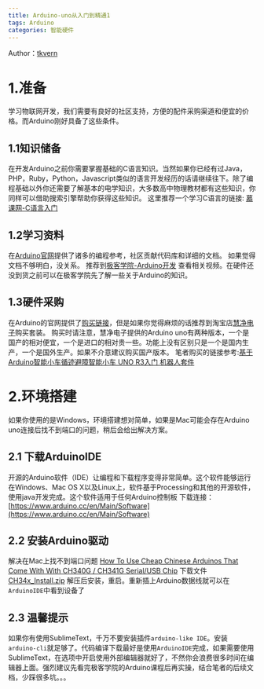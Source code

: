 ```yaml
---
title: Arduino-uno从入门到精通1
tags: Arduino
categories: 智能硬件
---
```


Author：[tkvern](https://github.com/tkvern)
# 1.准备
学习物联网开发，我们需要有良好的社区支持，方便的配件采购渠道和便宜的价格。而Arduino刚好具备了这些条件。

## 1.1知识储备
在开发Arduino之前你需要掌握基础的C语言知识。当然如果你已经有过Java，PHP，Ruby，Python，Javascript类似的语言开发经历的话请继续往下。除了编程基础以外你还需要了解基本的电学知识，大多数高中物理教材都有这些知识，你同样可以借助搜索引擎帮助你获得这些知识。<!-- more -->
这里推荐一个学习C语言的链接:
[慕课网-C语言入门](http://www.imooc.com/view/249)

 ## 1.2学习资料
在[Arduino官网](http://www.arduino.cc/)提供了诸多的编程参考，社区贡献代码库和详细的文档。
如果觉得文档不够明白，没关系。
推荐到[极客学院-Arduino开发](http://www.jikexueyuan.com/path/arduino/) 查看相关视频。在硬件还没到货之前可以在极客学院先了解一些关于Arduino的知识。

## 1.3硬件采购
在Arduino的官网提供了[购买链接](https://store.arduino.cc/)，但是如果你觉得麻烦的话推荐到淘宝店[慧净电子](https://hjmcu.taobao.com/)购买套装。
购买时请注意，慧净电子提供的Arduino uno有两种版本，一个是国产的相对便宜，一个是进口的相对贵一些。功能上没有区别只是一个是国内生产，一个是国外生产。如果不介意建议购买国产版本。
笔者购买的链接参考:[基于Arduino智能小车循迹避障智能小车 UNO R3入门 机器人套件](https://item.taobao.com/item.htm?spm=a1z10.5-c.w4002-1930577668.24.t9tQHB&id=36621044626)

# 2.环境搭建
如果你使用的是Windows，环境搭建想对简单，如果是Mac可能会存在Arduino uno连接后找不到端口的问题，稍后会给出解决方案。

## 2.1 下载ArduinoIDE
开源的Arduino软件（IDE）让编程和下载程序变得非常简单。这个软件能够运行在Windows、Mac OS X以及Linux上，软件基于Processing和其他的开源软件，使用java开发完成。这个软件适用于任何Arduino控制板
下载连接：[https://www.arduino.cc/en/Main/Software](https://www.arduino.cc/en/Main/Software)

## 2.2  安装Arduino驱动
解决在Mac上找不到端口问题
[How To Use Cheap Chinese Arduinos That Come With With CH340G / CH341G Serial/USB Chip](http://kig.re/2014/12/31/how-to-use-arduino-nano-mini-pro-with-CH340G-on-mac-osx-yosemite.html)
下载文件 [CH34x_Install.zip](http://kig.re/downloads/CH34x_Install.zip)
解压后安装，重启。重新插上Arduino数据线就可以在`ArduinoIDE`中看到设备了

## 2.3 温馨提示
如果你有使用SublimeText，千万不要安装插件`arduino-like IDE`。安装`arduino-cli`就足够了。代码编译下载最好是使用`ArduinoIDE`完成，如果需要使用SublimeText，在选项中开启使用外部编辑器就好了，不然你会浪费很多时间在编辑器上面。强烈建议先看完极客学院的Arduino课程后再实操，结合笔者的后续文档，少踩很多坑。。。
